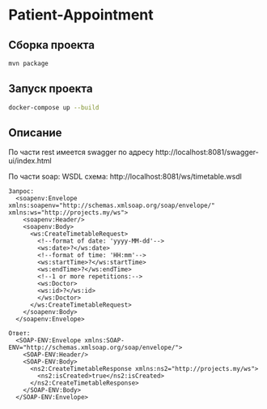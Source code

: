 # Patient-Appointment

## Сборка проекта
```sh
mvn package
```

## Запуск проекта
```sh
docker-compose up --build
```

## Описание
По части rest имеется swagger по адресу http://localhost:8081/swagger-ui/index.html

По части soap:
    WSDL схема: http://localhost:8081/ws/timetable.wsdl
    
    Запрос:
      <soapenv:Envelope xmlns:soapenv="http://schemas.xmlsoap.org/soap/envelope/" xmlns:ws="http://projects.my/ws">
        <soapenv:Header/>
        <soapenv:Body>
          <ws:CreateTimetableRequest>
            <!--format of date: 'yyyy-MM-dd'-->
            <ws:date>?</ws:date>
            <!--format of time: 'HH:mm'-->
            <ws:startTime>?</ws:startTime>
            <ws:endTime>?</ws:endTime>
            <!--1 or more repetitions:-->
            <ws:Doctor>
            <ws:id>?</ws:id>
            </ws:Doctor>
          </ws:CreateTimetableRequest>
        </soapenv:Body>
      </soapenv:Envelope>

    Ответ:
      <SOAP-ENV:Envelope xmlns:SOAP-ENV="http://schemas.xmlsoap.org/soap/envelope/">
        <SOAP-ENV:Header/>
        <SOAP-ENV:Body>
          <ns2:CreateTimetableResponse xmlns:ns2="http://projects.my/ws">
            <ns2:isCreated>true</ns2:isCreated>
          </ns2:CreateTimetableResponse>
        </SOAP-ENV:Body>
      </SOAP-ENV:Envelope>

